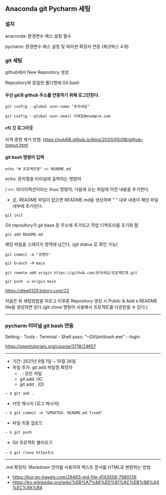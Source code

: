 ## Anaconda git Pycharm 세팅

### 설치
anaconda: 환경변수 패스 설정 필수

pycharm: 환경변수 패스 설정 및 파이썬 확장자 연동 (체크박스 4개)


### git 세팅

github에서 New Repository 생성

Repository와 동일한 폴더명에 Git bash

####  우선 git과 github 주소를 연동하기 위해 로그인한다.
```
git config --global user.name "유저네임"

git config --global user.email 이메일@example.com
```

#### cf) 깃 로그아웃

자격 증명 제거 방법: https://syki66.github.io/blog/2020/05/08/github-logout.html

#### git bash 명령어 입력

```
echo "# 프로젝트명" >> README.md
```
echo: 문자열을 터미널에 출력하는 명령어

/ >>: 리다이렉션이라는 linux 명령어; 다음에 오는 파일에 이전 내용을 추가한다.
- 곧, README 파일이 없으면 README.md을 생성하며 " " 내부 내용이 해당 파일 내부에 추가된다.

```
git init
```
Git repository가 git base 창 주소에 추가되고 작업 디렉토리를 초기화 함

```
git add README.md
```
해당 파일을 스테이지 영역에 남긴다. (git status 로 확인 가능)

```
git commit -m "코멘트"
```

```
git branch -M main
```

```
git remote add origin https://github.com/유저네임/프로젝트명.git
```

```
git push -u origin main
```
https://dlee0129.tistory.com/22

처음은 위 세팅방법을 따르고 이후론 Repository 생성 시 Public & Add a README file을 생성하면 된다.(git clone 명령어 사용해서 프로젝트를 다운받을 수 있다.)


<hr>

### pycharm 터미널 git bash 연동

Setting - Tools - Terminal - Shell pass:
"~Git\bin\bash.exe" --login

https://opentutorials.org/course/3718/24657

<hr>

- 기간: 2021년 9월 1일 ~ 10월 26일
- 파일 추가: git add 파일명.확장자
    + . : 모든 파일
    + git add. (X)
    + git add . (O)
```markdown
~ $ git add .
```

- 커밋 메시지 (로그 메시지)
```markdown
~ $ git commit -m "UPDATED: README.md fixed"
```

- 파일 최종 업로드
```markdown
~ $ git push
```

- Git 프로젝트 불러오기
```
~ $ git clone https주소
```


<hr>
 .md 확장자: Markdown 언어를 사용하여 텍스트 문서를 HTML로 변환하는 방법

- https://kor.go-travels.com/28463-md-file-4143558-7980136
- https://ko.wikipedia.org/wiki/%EB%A7%88%ED%81%AC%EB%8B%A4%EC%9A%B4
